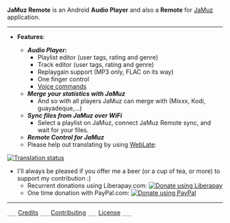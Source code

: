 
**JaMuz Remote** is an Android **Audio Player** and also a **Remote** for [JaMuz](https://github.com/phramusca/JaMuz) application.

- - -

* **Features**:

  * ***Audio Player:***
    * Playlist editor (user tags, rating and genre)
    * Track editor (user tags, rating and genre)
    * Replaygain support (MP3 only, FLAC on its way)
    * One finger control
    * [Voice commands](data/voiceCommands.md)
  * ***Merge your statistics with JaMuz***
    * And so with all players JaMuz can merge with (Mixxx, Kodi, guayadeque,...)
  * ***Sync files from JaMuz over WiFi***
    * Select a playlist on JaMuz, connect JaMuz Remote sync, and wait for your files.
  * ***Remote Control for JaMuz***
  * Please help out translating by using [WebLate](https://hosted.weblate.org/engage/jamuz-remote/):
<a href="https://hosted.weblate.org/engage/jamuz-remote/?utm_source=widget">
<img src="https://hosted.weblate.org/widgets/jamuz-remote/-/translations/multi-auto.svg" alt="Translation status" />
</a>

* I'll always be pleased if you offer me a beer (or a cup of tea, or more) to support my contribution :)
  * Recurrent donations using Liberapay.com: <a href="https://liberapay.com/phramusca/donate"><img alt="Donate using Liberapay" src="https://liberapay.com/assets/widgets/donate.svg"></a>
  * One time donation with PayPal.com: <a href="https://paypal.me/RaphaelCamus"><img alt="Donate using PayPal" src="https://www.paypalobjects.com/en_US/i/btn/btn_donate_LG.gif"></a>

- - -

`___` [Credits](CREDITS.md) `___` [Contributing](CONTRIBUTING.md) `___` [License](LICENSE) `___`
